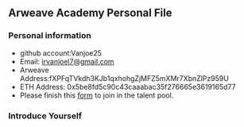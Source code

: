 ## Arweave Academy Personal File

### Personal information

- github account:Vanjoe25
- Email: irvanjoel7@gmail.com
- Arweave Address:fXPFqTVkdh3KJb1qxhohgZjMFZ5mXMr7XbnZlPz959U
- ETH Address: 0x5be8fd5c90c43caaabac35f276665e3619165d77
- Please finish this [form](https://docs.google.com/forms/d/e/1FAIpQLSfWA5fIIcBgmRppm3jNz5vmf9Mai_QMVil-2pO4r7YKn_Zhtw/viewform?usp=sf_link) to join in the talent pool.

### Introduce Yourself

